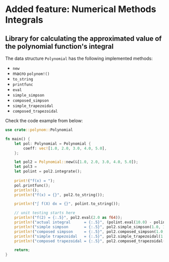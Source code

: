 # Added feature: Numerical Methods Integrals

## Library for calculating the approximated value of the polynomial function's integral

The data structure `Polynomial` has the following implemented methods:
- `new`
- macro `polynom!()`
- `to_string`
- `printfunc`
- `eval`
- `simple_simpson`
- `composed_simpson`
- `simple_trapezoidal`
- `composed_trapezoidal`


Check the code example from below:

```rust
use crate::polynom::Polynomial

fn main() {
    let pol: Polynomial = Polynomial {
        coeff: vec![1.0, 2.0, 3.0, 4.0, 5.0],
    };

    let pol2 = Polynomial::new(&[1.0, 2.0, 3.0, 4.0, 5.0]);
    let pol3 = 
    let polint = pol2.integrate();
    
    print!("f(x) = ");
    pol.printfunc();
    println!();
    println!("f(x) = {}", pol2.to_string());

    println!("∫ f(X) dx = {}", polint.to_string());

    // unit testing starts here
    println!("f(2) = {:.5}", pol2.eval(2.0 as f64));
    println!("actual integral      = {:.5}", (polint.eval(10.0) - polint.eval(1.0)));
    println!("simple simpson       = {:.5}", pol2.simple_simpson(1.0, 10.0));
    println!("composed simpson     = {:.5}", pol2.composed_simpson(1.0, 10.0, 125 as usize));
    println!("simple trapezoidal   = {:.5}", pol2.simple_trapezoidal(1.0, 10.0));
    println!("composed trapezoidal = {:.5}", pol2.composed_trapezoidal(1.0, 10.0, 125 as usize));

    return;
}
```
